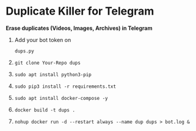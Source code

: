 # Duplicate Killer for Telegram

**Erase duplicates (Videos, Images, Archives) in Telegram**



1. Add your bot token on

   ```
   dups.py 
   ```

2. ```
   git clone Your-Repo dups
   ```

3. ```
   sudo apt install python3-pip
   ```

4. ```
   sudo pip3 install -r requirements.txt
   ```

5. ```
   sudo apt install docker-compose -y
   ```

6. ```
   docker build -t dups .
   ```

7. ```
   nohup docker run -d --restart always --name dup dups > bot.log &
   ```

   

















